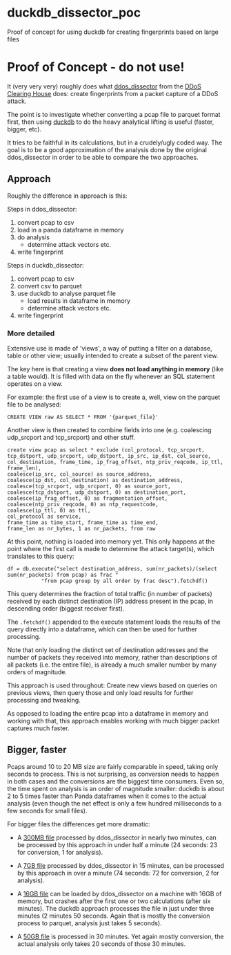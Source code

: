 # duckdb_dissector_poc
Proof of concept for using duckdb for creating fingerprints based on large files

# Proof of Concept - do not use!

It (very very very) roughly does what [ddos_dissector](https://github.com/ddos-clearing-house/ddos_dissector) from the [DDoS Clearing House](https://github.com/ddos-clearing-house) does: create fingerprints from a packet capture of a DDoS attack.

The point is to investigate whether converting a pcap file to parquet format first, then using [duckdb](https://duckdb.org/) to do the heavy analytical lifting is useful (faster, bigger, etc).

It tries to be faithful in its calculations, but in a crudely/ugly coded way. The goal is to be a good approximation of the analysis done by the original ddos_dissector in order to be able to compare the two approaches.

## Approach

Roughly the difference in approach is this:

Steps in ddos_dissector:
1. convert pcap to csv
2. load in a panda dataframe in memory
3. do analysis 
   - determine attack vectors etc.
4. write fingerprint

Steps in duckdb_dissector:
1. convert pcap to csv
2. convert csv to parquet
3. use duckdb to analyse parquet file 
   - load results in dataframe in memory
   - determine attack vectors etc.
4. write fingerprint

### More detailed
Extensive use is made of 'views', a way of putting a filter on a database, table or other view; usually intended to create a subset of the parent view. 

The key here is that creating a view **does not load anything in memory** (like a table would). It is filled with data on the fly whenever an SQL statement operates on a view.

For example: the first use of a view is to create a, well, view on the parquet file to be analysed:
```
CREATE VIEW raw AS SELECT * FROM '{parquet_file}'
```

Another view is then created to combine fields into one (e.g. coalescing udp_srcport and tcp_srcport) and other stuff.
```
create view pcap as select * exclude (col_protocol, tcp_srcport, tcp_dstport, udp_srcport, udp_dstport, ip_src, ip_dst, col_source, col_destination, frame_time, ip_frag_offset, ntp_priv_reqcode, ip_ttl, frame_len), 
coalesce(ip_src, col_source) as source_address, 
coalesce(ip_dst, col_destination) as destination_address, 
coalesce(tcp_srcport, udp_srcport, 0) as source_port, 
coalesce(tcp_dstport, udp_dstport, 0) as destination_port, 
coalesce(ip_frag_offset, 0) as fragmentation_offset, 
coalesce(ntp_priv_reqcode, 0) as ntp_requestcode, 
coalesce(ip_ttl, 0) as ttl, 
col_protocol as service, 
frame_time as time_start, frame_time as time_end, 
frame_len as nr_bytes, 1 as nr_packets, from raw
```

At this point, nothing is loaded into memory yet.
This only happens at the point where the first call is made to determine the attack target(s), which translates to this query:
```
df = db.execute("select destination_address, sum(nr_packets)/(select sum(nr_packets) from pcap) as frac "
           "from pcap group by all order by frac desc").fetchdf()
```
This query determines the fraction of total traffic (in number of packets) received by each distinct destination (IP) address present in the pcap, in descending order (biggest receiver first).

The `.fetchdf()` appended to the execute statement loads the results of the query directly into a dataframe, which can then be used for further processing.

Note that only loading the distinct set of destination addresses and the number of packets they received into memory, rather than descriptions of all packets (i.e. the entire file), is already a much smaller number by many orders of magnitude.

This approach is used throughout:
Create new views based on queries on previous views, then query those and only load results for further processing and tweaking.

As opposed to loading the entire pcap into a dataframe in memory and working with that, this approach enables working with much bigger packet captures much faster.

## Bigger, faster

Pcaps around 10 to 20 MB size are fairly comparable in speed, taking only seconds to process. This is not surprising, as conversion needs to happen in both cases and the conversions are the biggest time consumers. Even so, the time spent on analysis is an order of magnitude smaller: duckdb is about 2 to 5 times faster than Panda dataframes when it comes to the actual analysis (even though the net effect is only a few hundred milliseconds to a few seconds for small files). 

For bigger files the differences get more dramatic:

* A [300MB file](http://traces.simpleweb.org/booter-attacks-im2015/anon-Booter5.pcap.gz) processed by ddos_dissector in nearly two minutes, can be processed by this approach in under half a minute (24 seconds: 23 for conversion, 1 for analysis).

* A [7GB file](http://traces.simpleweb.org/booter-attacks-im2015/anon-Booter8.pcap.gz) processed by ddos_dissector in 15 minutes, can be processed by this approach in over a minute (74 seconds: 72 for conversion, 2 for analysis).

* A [16GB file](http://traces.simpleweb.org/booter-attacks-im2015/anon-Booter9.pcap.gz) can be loaded by ddos_dissector on a machine with 16GB of memory, but crashes after the first one or two calculations (after six minutes). The duckdb approach processes the file in just under three minutes (2 minutes 50 seconds. Again that is mostly the conversion process to parquet, analysis just takes 5 seconds).

* A [50GB file](http://traces.simpleweb.org/booter-attacks-im2015/anon-Booter4.pcap.gz) is processed in 30 minutes. Yet again mostly conversion, the actual analysis only takes 20 seconds of those 30 minutes.



